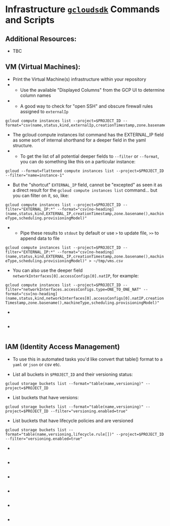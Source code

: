 # Infrastructure [`gcloudsdk`](https://cloud.google.com/sdk/) Commands and Scripts

## Additional Resources:

- TBC

## **VM (Virtual Machines)**:

- Print the Virtual Machine(s) infrastructure within your repository
- - Use the available "Displayed Columns" from the GCP UI to determine column names
- - A good way to check for "open SSH" and obscure firewall rules assigned to `externalIp`

```
gcloud compute instances list --project=$PROJECT_ID --format="csv(name,status,kind,externalIp,creationTimestamp,zone.basename(),machineType,scheduling.provisioningModel)"
```

- The gcloud compute instances list command has the EXTERNAL_IP  field as some sort of internal shorthand for a deeper field in the yaml structure.
- - To get the list of all potential deeper fields to `--filter` or `--format`, you can do something like this on a particular instance:

`gcloud --format=flattened compute instances list --project=$PROJECT_ID --filter="name=instance-1"`

- But the "shortcut" `EXTERNAL_IP` field, cannot be "excepted" as seen it as a direct result for the `gcloud compute instances list` command... but you can filter on it, so, like:

`gcloud compute instances list --project=$PROJECT_ID --filter="EXTERNAL_IP:*" --format="csv[no-heading](name,status,kind,EXTERNAL_IP,creationTimestamp,zone.basename(),machineType,scheduling.provisioningModel)"`

- - Pipe these results to `stdout` by default or use `>` to update file, `>>` to append data to file

`gcloud compute instances list --project=$PROJECT_ID --filter="EXTERNAL_IP:*" --format="csv[no-heading](name,status,kind,EXTERNAL_IP,creationTimestamp,zone.basename(),machineType,scheduling.provisioningModel)" > ~/tmp/vms.csv`

- You can also use the deeper field `networkInterfaces[0].accessConfigs[0].natIP`, for example:

`gcloud compute instances list --project=$PROJECT_ID --filter="networkInterfaces.accessConfigs.type=ONE_TO_ONE_NAT" --format="csv[no-heading](name,status,kind,networkInterfaces[0].accessConfigs[0].natIP,creationTimestamp,zone.basename(),machineType,scheduling.provisioningModel)"`

- 

```
```

- 

```
```

## **IAM (Identity Access Management)**

- To use this in automated tasks you'd like convert that table() format to a `yaml` or `json` or csv etc.

- List all buckets in `$PROJECT_ID` and their versioning status:

```
gcloud storage buckets list --format="table(name,versioning)" --project=$PROJECT_ID
```

- List buckets that have versions:

```
gcloud storage buckets list --format="table(name,versioning)" --project=$PROJECT_ID --filter="versioning.enabled=true"
```

- List buckets that have lifecycle policies and are versioned

```
gcloud storage buckets list --format="table(name,versioning,lifecycle.rule[])" --project=$PROJECT_ID --filter="versioning.enabled=true"
```

- 

```
```

- 

```
```

- 

```
```


- 

```
```

- 

```
```

- 

```
```
